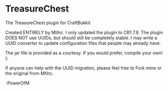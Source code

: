 TreasureChest
=============

The TreasureChest plugin for CraftBukkit

Created ENTIRELY by Mtihc. I only updated the plugin to CB1.7.9. The plugin DOES NOT use UUIDs, but should still be completely stable. I may write a UUID converter to update configuration files that people may already have.

The jar file is provided as a courtesy. If you would prefer, compile your own! (:

If anyone can help with the UUID migration, please feel free to Fork mine or the original from Mtihc.

-PowerOfM
